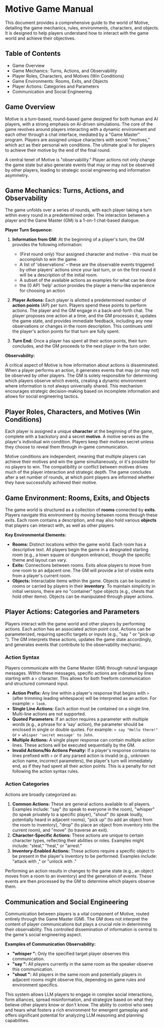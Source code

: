 # Motive Game Manual

This document provides a comprehensive guide to the world of Motive, detailing the game mechanics, rules, environments, characters, and objects. It is designed to help players understand how to interact with the game world and achieve their objectives.

## Table of Contents

*   Game Overview
*   Game Mechanics: Turns, Actions, and Observability
*   Player Roles, Characters, and Motives (Win Conditions)
*   Game Environments: Rooms, Exits, and Objects
*   Player Actions: Categories and Parameters
*   Communication and Social Engineering

## Game Overview

Motive is a turn-based, round-based game designed for both human and AI players, with a strong emphasis on AI-driven simulations. The core of the game revolves around players interacting with a dynamic environment and each other through a chat interface, mediated by a "Game Master" program. Players are assigned unique characters with secret "motives," which act as their personal win conditions. The ultimate goal is for players to achieve their motive by the end of the final round.

A central tenet of Motive is "observability." Player actions not only change the game state but also generate events that may or may not be observed by other players, leading to strategic social engineering and information asymmetry.

## Game Mechanics: Turns, Actions, and Observability

The game unfolds over a series of rounds, with each player taking a turn within every round in a predetermined order. The interaction between a player and the Game Master (GM) is a 1-on-1 chat-based dialogue.

**Player Turn Sequence:**

1.  **Information from GM:** At the beginning of a player's turn, the GM provides the following information:
    *   (First round only) Your assigned character and motive - this must be accomplish to win the game.
    *   A list of 'observations' – these are the observable events triggered by other players' actions since your last turn, or on the first round it will be a description of the initial room.
    *   A subset of the available actions as examples for what can be done
      - the (0 AP) 'help' action provides the player a menu-like experience for choosing an action

2.  **Player Actions:** Each player is allotted a predetermined number of **action points** (AP) per turn. Players spend these points to perform actions. The player and the GM engage in a back-and-forth chat. The player proposes one action at a time, and the GM processes it, updates the game state, and provides immediate feedback, including any new observations or changes in the room description. This continues until the player's action points for that turn are fully spent.

3.  **Turn End:** Once a player has spent all their action points, their turn concludes, and the GM proceeds to the next player in the turn order.

**Observability:**

A critical aspect of Motive is how information about actions is disseminated. When a player performs an action, it generates events that may (or may not) be observed by other players. The GM is solely responsible for determining which players observe which events, creating a dynamic environment where information is not always universally shared. This mechanism encourages strategic decision-making based on incomplete information and allows for social engineering tactics.

## Player Roles, Characters, and Motives (Win Conditions)

Each player is assigned a unique **character** at the beginning of the game, complete with a backstory and a secret **motive**. A motive serves as the player's individual win condition. Players keep their motives secret unless they choose to reveal them through in-game communication.

Motive conditions are independent, meaning that multiple players can achieve their motives and win the game simultaneously, or it's possible for no players to win. The compatibility or conflict between motives drives much of the player interaction and strategic depth. The game concludes after a set number of rounds, at which point players are informed whether they have successfully achieved their motive.

## Game Environment: Rooms, Exits, and Objects

The game world is structured as a collection of **rooms** connected by **exits**. Players navigate this environment by moving between rooms through these exits. Each room contains a description, and may also hold various **objects** that players can interact with, as well as other players.

**Key Environmental Elements:**

*   **Rooms:** Distinct locations within the game world. Each room has a descriptive text. All players begin the game in a designated starting room (e.g., a town square or dungeon entrance), though the specific theme and layout can vary.
*   **Exits:** Connections between rooms. Exits allow players to move from one room to an adjacent one. The GM will provide a list of visible exits from a player's current room.
*   **Objects:** Interactable items within the game. Objects can be located in rooms or carried by players in their **inventory**. To maintain simplicity in initial versions, there are no "container" type objects (e.g., chests that hold other items). Objects can be manipulated through player actions.

## Player Actions: Categories and Parameters

Players interact with the game world and other players by performing actions. Each action has an associated action point cost. Actions can be parameterized, requiring specific targets or inputs (e.g., "say <phrase>" or "pick up <object>"). The GM interprets these actions, updates the game state accordingly, and generates events that contribute to the observability mechanic.

### Action Syntax

Players communicate with the Game Master (GM) through natural language messages. Within these messages, specific actions are indicated by lines starting with a `>` character. This allows for both freeform communication and structured command input.

*   **Action Prefix:** Any line within a player's response that begins with `>` (after trimming leading whitespace) will be interpreted as an action. For example: `> look`.
*   **Single Line Actions:** Each action must be contained on a single line. Multi-line actions are not supported.
*   **Quoted Parameters:** If an action requires a parameter with multiple words (e.g., a phrase for a 'say' action), the parameter should be enclosed in single or double quotes. For example: `> say "Hello there!"` or `> whisper 'secret message' to John`.
*   **Multiple Actions:** A single player response can contain multiple action lines. These actions will be executed sequentially by the GM.
*   **Invalid Actions/No Actions Penalty:** If a player's response contains no lines prefixed with `>` or if any parsed action is invalid (e.g., unknown action name, incorrect parameters), the player's turn will immediately end, as if they had spent all their action points. This is a penalty for not following the action syntax rules.

### Action Categories

Actions are broadly categorized as:

1.  **Common Actions:** These are general actions available to all players. Examples include: "say" (to speak to everyone in the room), "whisper" (to speak privately to a specific player), "shout" (to speak loudly, potentially heard in adjacent rooms), "pick up" (to add an object from the room to inventory), "drop" (to place an object from inventory into the current room), and "move" (to traverse an exit).
2.  **Character-Specific Actions:** These actions are unique to certain character types, reflecting their abilities or roles. Examples might include: "steal," "heal," or "arrest."
3.  **Inventory-Enabled Actions:** These actions require a specific object to be present in the player's inventory to be performed. Examples include: "attack <target> with <weapon>," or "unlock <door> with <key>."

Performing an action results in changes to the game state (e.g., an object moves from a room to an inventory) and the generation of events. These events are then processed by the GM to determine which players observe them.

## Communication and Social Engineering

Communication between players is a vital component of Motive, routed entirely through the Game Master (GM). The GM does not interpret the content of player communications but plays a crucial role in determining their observability. This controlled dissemination of information is central to the game's social engineering aspect.

**Examples of Communication Observability:**

*   **"whisper <player> <phrase>":** Only the specified target player observes this communication.
*   **"say <phrase>":** All players currently in the same room as the speaker observe this communication.
*   **"shout <phrase>":** All players in the same room and potentially players in adjacent rooms might observe this, depending on game rules and environment specifics.

This system allows LLM players to engage in complex social interactions, form alliances, spread misinformation, and strategize based on what they believe other players know or don't know. The ability to control who sees and hears what fosters a rich environment for emergent gameplay and offers significant potential for analyzing LLM reasoning and planning capabilities.
